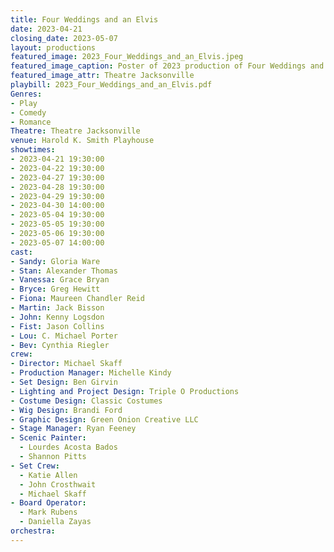 ```yaml
---
title: Four Weddings and an Elvis
date: 2023-04-21
closing_date: 2023-05-07
layout: productions
featured_image: 2023_Four_Weddings_and_an_Elvis.jpeg
featured_image_caption: Poster of 2023 production of Four Weddings and an Elvis
featured_image_attr: Theatre Jacksonville
playbill: 2023_Four_Weddings_and_an_Elvis.pdf
Genres:
- Play
- Comedy
- Romance
Theatre: Theatre Jacksonville
venue: Harold K. Smith Playhouse
showtimes:
- 2023-04-21 19:30:00
- 2023-04-22 19:30:00
- 2023-04-27 19:30:00
- 2023-04-28 19:30:00
- 2023-04-29 19:30:00
- 2023-04-30 14:00:00
- 2023-05-04 19:30:00
- 2023-05-05 19:30:00
- 2023-05-06 19:30:00
- 2023-05-07 14:00:00
cast:
- Sandy: Gloria Ware
- Stan: Alexander Thomas
- Vanessa: Grace Bryan
- Bryce: Greg Hewitt
- Fiona: Maureen Chandler Reid
- Martin: Jack Bisson
- John: Kenny Logsdon
- Fist: Jason Collins
- Lou: C. Michael Porter
- Bev: Cynthia Riegler
crew:
- Director: Michael Skaff
- Production Manager: Michelle Kindy
- Set Design: Ben Girvin
- Lighting and Project Design: Triple O Productions
- Costume Design: Classic Costumes
- Wig Design: Brandi Ford
- Graphic Design: Green Onion Creative LLC
- Stage Manager: Ryan Feeney
- Scenic Painter:
  - Lourdes Acosta Bados
  - Shannon Pitts
- Set Crew:
  - Katie Allen
  - John Crosthwait
  - Michael Skaff
- Board Operator:
  - Mark Rubens
  - Daniella Zayas
orchestra:
---
```

